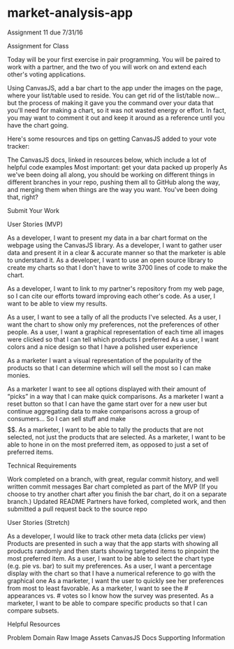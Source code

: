 # market-analysis-app

Assignment 11 due 7/31/16

Assignment for Class

Today will be your first exercise in pair programming. You will be paired to work with a partner, and the two of you will work on and extend each other's voting applications.

Using CanvasJS, add a bar chart to the app under the images on the page, where your list/table used to reside. You can get rid of the list/table now... but the process of making it gave you the command over your data that you'll need for making a chart, so it was not wasted energy or effort. In fact, you may want to comment it out and keep it around as a reference until you have the chart going.

Here's some resources and tips on getting CanvasJS added to your vote tracker:

The CanvasJS docs, linked in resources below, which include a lot of helpful code examples
Most important: get your data packed up properly
As we've been doing all along, you should be working on different things in different branches in your repo, pushing them all to GitHub along the way, and merging them when things are the way you want. You've been doing that, right?

Submit Your Work

User Stories (MVP)

As a developer, I want to present my data in a bar chart format on the webpage using the CanvasJS library.
As a developer, I want to gather user data and present it in a clear & accurate manner so that the marketer is able to understand it.
As a developer, I want to use an open source library to create my charts so that I don't have to write 3700 lines of code to make the chart.

As a developer, I want to link to my partner's repository from my web page, so I can cite our efforts toward improving each other's code.
As a user, I want to be able to view my results.

As a user, I want to see a tally of all the products I've selected.
As a user, I want the chart to show only my preferences, not the preferences of other people.
As a user, I want a graphical representation of each time all images were clicked so that I can tell which products I preferred
As a user, I want colors and a nice design so that I have a polished user experience

As a marketer I want a visual representation of the popularity of the products so that I can determine which will sell the most so I can make monies.

As a marketer I want to see all options displayed with their amount of “picks” in a way that I can make quick comparisons.
As a marketer I want a reset button so that I can have the game start over for a new user but continue aggregating data to make comparisons across a group of consumers… So I can sell stuff and make $$$$$$.
As a marketer, I want to be able to tally the products that are not selected, not just the products that are selected.
As a marketer, I want to be able to hone in on the most preferred item, as opposed to just a set of preferred items.

Technical Requirements

Work completed on a branch, with great, regular commit history, and well written commit messages
Bar chart completed as part of the MVP (If you choose to try another chart after you finish the bar chart, do it on a separate branch.)
Updated README
Partners have forked, completed work, and then submitted a pull request back to the source repo

User Stories (Stretch)

As a developer, I would like to track other meta data (clicks per view) Products are presented in such a way that the app starts with showing all products randomly and then starts showing targeted items to pinpoint the most preferred item.
As a user, I want to be able to select the chart type (e.g. pie vs. bar) to suit my preferences.
As a user, I want a percentage display with the chart so that I have a numerical reference to go with the graphical one
As a marketer, I want the user to quickly see her preferences from most to least favorable.
As a marketer, I want to see the # appearances vs. # votes so I know how the survey was presented.
As a marketer, I want to be able to compare specific products so that I can compare subsets.

Helpful Resources

Problem Domain Raw Image Assets CanvasJS Docs Supporting Information